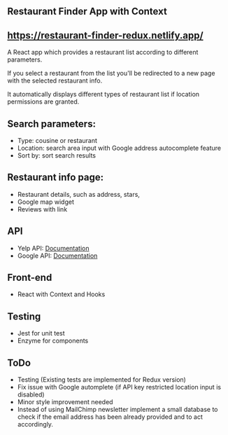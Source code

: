 ## Restaurant Finder App with Context 

## https://restaurant-finder-redux.netlify.app/

A React app which provides a restaurant list according to different parameters.

If you select a restaurant from the list you'll be redirected to a new page with the selected restaurant info.

It automatically displays different types of restaurant list if location permissions are granted.

## Search parameters:

- Type: cousine or restaurant
- Location: search area input with Google address autocomplete feature
- Sort by: sort search results

## Restaurant info page:

- Restaurant details, such as address, stars,
- Google map widget
- Reviews with link

## API

- Yelp API: [Documentation](https://www.yelp.com/developers/documentation/v3)
- Google API: [Documentation](https://developers.google.com/maps/documentation/javascript/places-autocomplete)

## Front-end

- React with Context and Hooks

## Testing

- Jest for unit test
- Enzyme for components

## ToDo

- Testing (Existing tests are implemented for Redux version)
- Fix issue with Google automplete (if API key restricted location input is disabled)
- Minor style improvement needed
- Instead of using MailChimp newsletter implement a small database to check if the email address has been already provided and to act accordingly.
